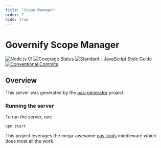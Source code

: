 ```yaml
---
title: "Scope Manager"
order: 7
hide: true
---
```

 
# Governify Scope Manager
[![Node.js CI](https://github.com/governify/scope-manager/workflows/Node.js%20CI/badge.svg?branch=master)](https://github.com/governify/scope-manager/actions)
[![Coverage Status](https://coveralls.io/repos/github/governify/scope-manager/badge.svg)](https://coveralls.io/github/governify/scope-manager)
<a href="https://standardjs.com"><img src="https://img.shields.io/badge/code_style-semistandard-brightgreen.svg" alt="Standard - JavaScript Style Guide"/></a>
[![Conventional Commits](https://img.shields.io/badge/Conventional%20Commits-1.0.0-yellow.svg)](https://conventionalcommits.org)

## Overview
This server was generated by the [oas-generator](https://github.com/isa-group/oas-generator) project.

### Running the server
To run the server, run:

```
npm start
```

This project leverages the mega-awesome [oas-tools](https://github.com/isa-group/oas-tools) middleware which does most all the work.
